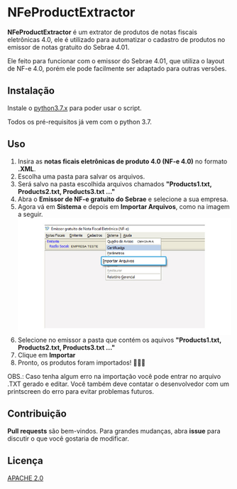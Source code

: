 # NFeProductExtractor

**NFeProductExtractor** é um extrator de produtos de notas fiscais eletrônicas 4.0, ele é utilizado para automatizar o cadastro de produtos no emissor de notas gratuito do Sebrae 4.01.

Ele feito para funcionar com o emissor do Sebrae 4.01, que utiliza o layout de NF-e 4.0, porém ele pode facilmente ser adaptado para outras versões.

## Instalação

Instale o [python3.7.x](https://www.python.org/downloads/) para poder usar o script.

Todos os pré-requisitos já vem com o python 3.7.

## Uso

1. Insira as **notas ficais eletrônicas de produto 4.0 (NF-e 4.0)** no formato **.XML**. 
2. Escolha uma pasta para salvar os arquivos.
1. Será salvo na pasta escolhida arquivos chamados **"Products1.txt, Products2.txt, Products3.txt ..."**
1. Abra o **Emissor de NF-e gratuito do Sebrae** e selecione a sua empresa.
1. Agora vá em **Sistema** e depois em **Importar Arquivos**, como na imagem a seguir.![](./assets/images/img1.jpg)
1. Selecione no emissor a pasta que contém os aquivos **"Products1.txt, Products2.txt, Products3.txt ..."**
1. Clique em **Importar**
1. Pronto, os produtos foram importados! :clap::clap::clap:

OBS.: Caso tenha algum erro na importação você pode entrar no arquivo .TXT gerado e editar. Você também deve contatar o desenvolvedor com um printscreen do erro para evitar problemas futuros.

## Contribuição

**Pull requests** são bem-vindos. Para grandes mudanças, abra **issue** para discutir o que você gostaria de modificar.

## Licença
[APACHE 2.0](https://github.com/xandao6/NFeProductExtractor/blob/master/LICENSE.md)
